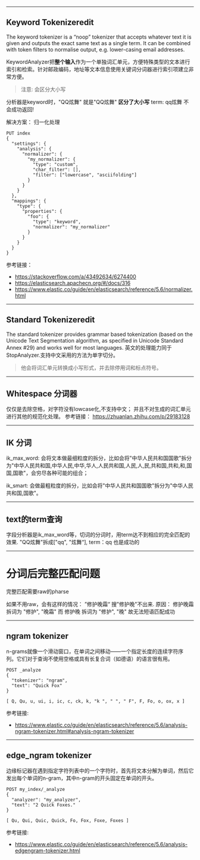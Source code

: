 

---
## Keyword Tokenizeredit
The keyword tokenizer is a “noop” tokenizer that accepts whatever text it is given and outputs the exact same text as a single term. It can be combined with token filters to normalise output, e.g. lower-casing email addresses.

KeywordAnalyzer把**整个输入**作为一个单独词汇单元，方便特殊类型的文本进行索引和检索。针对邮政编码，地址等文本信息使用关键词分词器进行索引项建立非常方便。

> 注意: 会区分大小写


分析器是keyword时，"QQ炫舞" 就是"QQ炫舞" **区分了大小写**
term: qq炫舞 不会成功返回!


解决方案： 归一化处理
```
PUT index
{
  "settings": {
    "analysis": {
      "normalizer": {
        "my_normalizer": {
          "type": "custom",
          "char_filter": [],
          "filter": ["lowercase", "asciifolding"]
        }
      }
    }
  },
  "mappings": {
    "type": {
      "properties": {
        "foo": {
          "type": "keyword",
          "normalizer": "my_normalizer"
        }
      }
    }
  }
}
```
参考链接：
- <https://stackoverflow.com/a/43492634/6274400>
- <https://elasticsearch.apachecn.org/#/docs/316>
- <https://www.elastic.co/guide/en/elasticsearch/reference/5.6/normalizer.html>


---
## Standard Tokenizeredit
The standard tokenizer provides grammar based tokenization (based on the Unicode Text Segmentation algorithm, as specified in Unicode Standard Annex #29) and works well for most languages.
英文的处理能力同于StopAnalyzer.支持中文采用的方法为单字切分。

> 他会将词汇单元转换成小写形式，并去除停用词和标点符号。

----
## Whitespace 分词器
仅仅是去除空格，对字符没有lowcase化,不支持中文； 并且不对生成的词汇单元进行其他的规范化处理。
参考链接： <https://zhuanlan.zhihu.com/p/29183128>

---
## IK 分词
ik_max_word: 会将文本做最细粒度的拆分，比如会将"中华人民共和国国歌"拆分为"中华人民共和国,中华人民,中华,华人,人民共和国,人民,人,民,共和国,共和,和,国国,国歌"，会穷尽各种可能的组合；

ik_smart: 会做最粗粒度的拆分，比如会将"中华人民共和国国歌"拆分为"中华人民共和国,国歌"。

----
## text的term查询
字段分析器是ik_max_word等，切词的分词时，用term达不到相应的完全匹配的效果.
"QQ炫舞"拆成["qq", "炫舞“], term：qq 也是成功的

----
# 分词后完整匹配问题
完整匹配需要raw的pharse

如果不用raw，会有这样的情况： ”修护晚霜“ 搜"修护晚"不出来.
原因： 修护晚霜 拆词为 "修护", "晚霜" 而 修护晚 拆词为 "修护", "晚" 故无法短语匹配成功

---
## ngram tokenizer

n-grams就像一个滑动窗口，在单词之间移动——一个指定长度的连续字符序列。它们对于查询不使用空格或具有长复合词（如德语）的语言很有用。
```
POST _analyze
{
  "tokenizer": "ngram",
  "text": "Quick Fox"
}

[ Q, Qu, u, ui, i, ic, c, ck, k, "k ", " ", " F", F, Fo, o, ox, x ]
```
参考链接:
- <https://www.elastic.co/guide/en/elasticsearch/reference/5.6/analysis-ngram-tokenizer.html#analysis-ngram-tokenizer>

---
## edge_ngram tokenizer
边缘标记器在遇到指定字符列表中的一个字符时，首先将文本分解为单词，然后它发出每个单词的n-gram，其中n-gram的开头固定在单词的开头。
```
POST my_index/_analyze
{
  "analyzer": "my_analyzer",
  "text": "2 Quick Foxes."
}

[ Qu, Qui, Quic, Quick, Fo, Fox, Foxe, Foxes ]
```
参考链接:
- <https://www.elastic.co/guide/en/elasticsearch/reference/5.6/analysis-edgengram-tokenizer.html>

